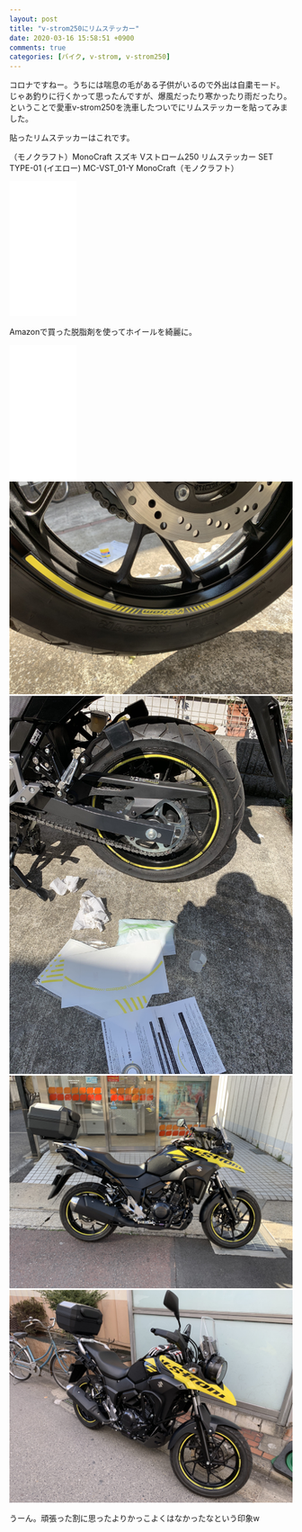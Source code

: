 ```yaml
---
layout: post
title: "v-strom250にリムステッカー"
date: 2020-03-16 15:58:51 +0900
comments: true
categories: [バイク, v-strom, v-strom250]
---
```


コロナですねー。うちには喘息の毛がある子供がいるので外出は自粛モード。  
じゃあ釣りに行くかって思ったんですが、爆風だったり寒かったり雨だったり。  
ということで愛車v-strom250を洗車したついでにリムステッカーを貼ってみました。  

<!-- more -->  
  
<script async src="//pagead2.googlesyndication.com/pagead/js/adsbygoogle.js"></script>  
<ins class="adsbygoogle"  
     style="display:block; text-align:center;"  
     data-ad-layout="in-article"  
     data-ad-format="fluid"  
     data-ad-client="ca-pub-7039502723411845"  
     data-ad-slot="8206045005"></ins>  
<script>  
     (adsbygoogle = window.adsbygoogle || []).push({});  
</script>  

貼ったリムステッカーはこれです。  

（モノクラフト）MonoCraft スズキ Vストローム250 リムステッカー SET TYPE-01 (イエロー) MC-VST_01-Y MonoCraft（モノクラフト）  
<iframe style="width:120px;height:240px;" marginwidth="0" marginheight="0" scrolling="no" frameborder="0" src="//rcm-fe.amazon-adsystem.com/e/cm?lt1=_blank&bc1=000000&IS2=1&bg1=FFFFFF&fc1=000000&lc1=0000FF&t=gogosakura-22&language=ja_JP&o=9&p=8&l=as4&m=amazon&f=ifr&ref=as_ss_li_til&asins=B07KD7YPSJ&linkId=72c8f1af18ffcb6a9b75ab050dc823bd"></iframe>
  
Amazonで買った脱脂剤を使ってホイールを綺麗に。  

<iframe style="width:120px;height:240px;" marginwidth="0" marginheight="0" scrolling="no" frameborder="0" src="//rcm-fe.amazon-adsystem.com/e/cm?lt1=_blank&bc1=000000&IS2=1&bg1=FFFFFF&fc1=000000&lc1=0000FF&t=gogosakura-22&language=ja_JP&o=9&p=8&l=as4&m=amazon&f=ifr&ref=as_ss_li_til&asins=B00363PTSG&linkId=8785c3f87ea4cf2506b353e82b42609d"></iframe>

<img src="/images/blog/20200316/IMG_4770.JPG">  

<img src="/images/blog/20200316/IMG_4769.JPG">  

<img src="/images/blog/20200316/IMG_4775.JPG">  

<img src="/images/blog/20200316/IMG_4777.JPG">  

うーん。頑張った割に思ったよりかっこよくはなかったなという印象w

